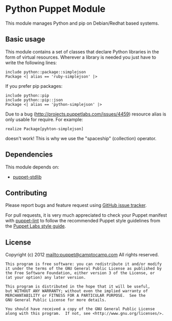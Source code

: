 # Python Puppet Module

This module manages Python and pip on Debian/Redhat based systems.

## Basic usage

This module contains a set of classes that declare Python libraries in the 
form of virtual resources. Wherever a library is needed you just have to 
write the following lines:

    include python::package::simplejson
    Package <| alias == 'ruby-simplejson' |>

If you prefer pip packages:

    include python::pip
    include python::pip::json
    Package <| alias == 'python-simplejson' |>

Due to a bug (http://projects.puppetlabs.com/issues/4459) resource alias 
is only usable for require. For example:

    realize Package[pyhton-simplejson]

doesn't work! This is why we use the "spaceship" (collection) operator.

## Dependencies

This module depends on:
 
 * [puppet-stdlib](https://github.com/camptocamp/puppet-stdlib)

## Contributing

Please report bugs and feature request using [GitHub issue
tracker](https://github.com/camptocamp/puppet-python/issues).

For pull requests, it is very much appreciated to check your Puppet manifest
with [puppet-lint](https://github.com/rodjek/puppet-lint) to follow the recommended Puppet style guidelines from the
[Puppet Labs style guide](http://docs.puppetlabs.com/guides/style_guide.html).

## License

Copyright (c) 2012 <mailto:puppet@camptocamp.com> All rights reserved.

    This program is free software: you can redistribute it and/or modify
    it under the terms of the GNU General Public License as published by
    the Free Software Foundation, either version 3 of the License, or
    (at your option) any later version.
    
    This program is distributed in the hope that it will be useful,
    but WITHOUT ANY WARRANTY; without even the implied warranty of
    MERCHANTABILITY or FITNESS FOR A PARTICULAR PURPOSE.  See the
    GNU General Public License for more details.
    
    You should have received a copy of the GNU General Public License
    along with this program.  If not, see <http://www.gnu.org/licenses/>.
